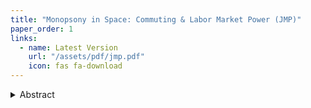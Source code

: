```yaml
---
title: "Monopsony in Space: Commuting & Labor Market Power (JMP)"
paper_order: 1
links:
  - name: Latest Version
    url: "/assets/pdf/jmp.pdf"
    icon: fas fa-download
---
```


<details>
  <summary>Abstract</summary>
  <p>[INSERT Abstract].</p>
</details>